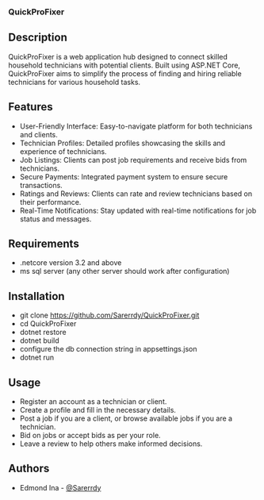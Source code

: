 ### QuickProFixer

## Description
QuickProFixer is a web application hub designed to connect skilled household technicians with potential clients. Built using ASP.NET Core, QuickProFixer aims to simplify the process of finding and hiring reliable technicians for various household tasks.

## Features
- User-Friendly Interface: Easy-to-navigate platform for both technicians and clients.
- Technician Profiles: Detailed profiles showcasing the skills and experience of technicians.
- Job Listings: Clients can post job requirements and receive bids from technicians.
- Secure Payments: Integrated payment system to ensure secure transactions.
- Ratings and Reviews: Clients can rate and review technicians based on their performance.
- Real-Time Notifications: Stay updated with real-time notifications for job status and messages.

## Requirements
- .netcore version 3.2 and above
- ms sql server (any other server should work after configuration)

## Installation
- git clone https://github.com/Sarerrdy/QuickProFixer.git
- cd QuickProFixer
- dotnet restore
- dotnet build
- configure the db connection string in appsettings.json
- dotnet run

## Usage
- Register an account as a technician or client.
- Create a profile and fill in the necessary details.
- Post a job if you are a client, or browse available jobs if you are a technician.
- Bid on jobs or accept bids as per your role.
- Leave a review to help others make informed decisions.

## Authors

- Edmond Ina - [@Sarerrdy](https://github.com/sarerrdy)
